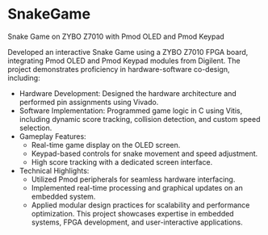 # SnakeGame
Snake Game on ZYBO Z7010 with Pmod OLED and Pmod Keypad


Developed an interactive Snake Game using a ZYBO Z7010 FPGA board, integrating Pmod OLED and Pmod Keypad modules from Digilent. The project demonstrates proficiency in hardware-software co-design, including:

- Hardware Development: Designed the hardware architecture and performed pin assignments using Vivado.
- Software Implementation: Programmed game logic in C using Vitis, including dynamic score tracking, collision detection, and custom speed selection.
- Gameplay Features:
     - Real-time game display on the OLED screen.
     - Keypad-based controls for snake movement and speed adjustment.
     - High score tracking with a dedicated screen interface.
- Technical Highlights:
     - Utilized Pmod peripherals for seamless hardware interfacing.
     - Implemented real-time processing and graphical updates on an embedded system.
     - Applied modular design practices for scalability and performance optimization.
This project showcases expertise in embedded systems, FPGA development, and user-interactive applications.
